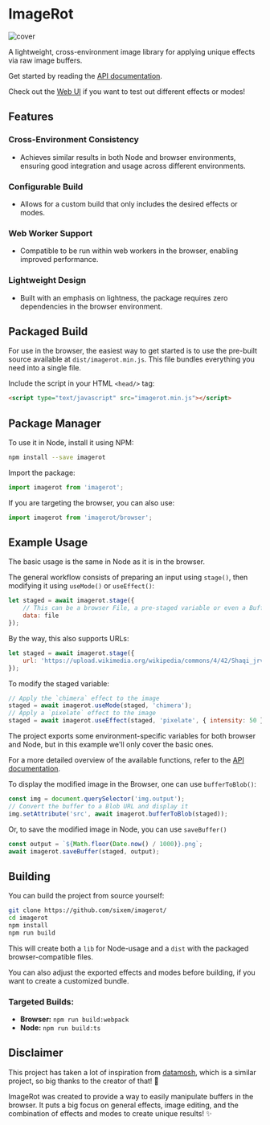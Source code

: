 # ImageRot
![cover](https://github.com/sixem/imagerot/assets/2825338/b1b3c703-6776-450c-89c2-5c8724e84d1b)

A lightweight, cross-environment image library for applying unique effects via raw image buffers.

Get started by reading the [API documentation](API.md).

Check out the [Web UI](https://five.sh/imagerot/) if you want to test out different effects or modes!

## Features
### Cross-Environment Consistency
* Achieves similar results in both Node and browser environments, ensuring good integration and usage across different environments.

### Configurable Build
* Allows for a custom build that only includes the desired effects or modes.

### Web Worker Support
* Compatible to be run within web workers in the browser, enabling improved performance.

### Lightweight Design
* Built with an emphasis on lightness, the package requires zero dependencies in the browser environment.

## Packaged Build
For use in the browser, the easiest way to get started is to use the pre-built source available at `dist/imagerot.min.js`. This file bundles everything you need into a single file.

Include the script in your HTML `<head/>` tag:
```html
<script type="text/javascript" src="imagerot.min.js"></script>
```

## Package Manager
To use it in Node, install it using NPM:
```bash
npm install --save imagerot
```

Import the package:
```js
import imagerot from 'imagerot';
```

If you are targeting the browser, you can also use:
```js
import imagerot from 'imagerot/browser';
```

## Example Usage
The basic usage is the same in Node as it is in the browser.

The general workflow consists of preparing an input using `stage()`, then modifying it using `useMode()` or `useEffect()`:
```js
let staged = await imagerot.stage({
    // This can be a browser File, a pre-staged variable or even a Buffer returned from `fs`
    data: file
});
```
By the way, this also supports URLs:
```js
let staged = await imagerot.stage({
    url: 'https://upload.wikimedia.org/wikipedia/commons/4/42/Shaqi_jrvej.jpg'
});
```
To modify the staged variable:
```js
// Apply the `chimera` effect to the image
staged = await imagerot.useMode(staged, 'chimera');
// Apply a `pixelate` effect to the image
staged = await imagerot.useEffect(staged, 'pixelate', { intensity: 50 });
```
The project exports some environment-specific variables for both browser and Node, but in this example we'll only cover the basic ones.

For a more detailed overview of the available functions, refer to the [API documentation](API.md).

To display the modified image in the Browser, one can use `bufferToBlob()`:
```js
const img = document.querySelector('img.output');
// Convert the buffer to a Blob URL and display it
img.setAttribute('src', await imagerot.bufferToBlob(staged));
```

Or, to save the modified image in Node, you can use `saveBuffer()`
```js
const output = `${Math.floor(Date.now() / 1000)}.png`;
await imagerot.saveBuffer(staged, output);
```

## Building
You can build the project from source yourself:
```bash
git clone https://github.com/sixem/imagerot/
cd imagerot
npm install
npm run build
```
This will create both a `lib` for Node-usage and a `dist` with the packaged browser-compatible files.

You can also adjust the exported effects and modes before building, if you want to create a customized bundle.

### Targeted Builds:
* **Browser:** `npm run build:webpack`
* **Node:** `npm run build:ts`

## Disclaimer
This project has taken a lot of inspiration from [datamosh](https://github.com/Datamosh-js/datamosh), which is a similar project, so big thanks to the creator of that! 💖

ImageRot was created to provide a way to easily manipulate buffers in the browser. It puts a big focus on general effects, image editing, and the combination of effects and modes to create unique results! :sparkles: